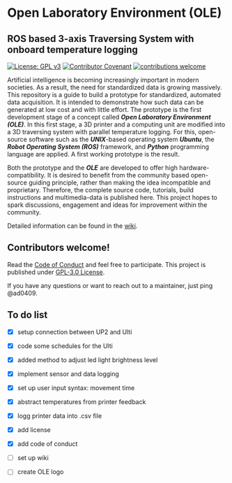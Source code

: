 # Open Laboratory Environment (OLE)

## ROS based 3-axis Traversing System with onboard temperature logging


[![License: GPL v3](https://img.shields.io/badge/License-GPLv3-blue.svg)](https://www.gnu.org/licenses/gpl-3.0) [![Contributor Covenant](https://img.shields.io/badge/Contributor%20Covenant-2.1-4baaaa.svg)](code_of_conduct.md) [![contributions welcome](https://img.shields.io/badge/contributions-welcome-brightgreen.svg?style=flat)](https://github.com/dwyl/esta/issues) 

Artificial intelligence is becoming increasingly important in modern societies. As a result, the need for standardized data is growing massively. This repository is a guide to build a prototype for standardized, automated data acquisition. It is intended to demonstrate how such data can be generated at low cost and with little effort. The prototype is the first development stage of a concept called <b><i>Open Laboratory Environment (OLE)</i></b>. In this first stage, a 3D printer and a computing unit are modified into a 3D traversing system with parallel temperature logging. For this, open-source software such as the <b><i>UNIX</i></b>-based operating system <b><i>Ubuntu</i></b>, the <b><i>Robot Operating System (ROS)</i></b> framework, and <b><i>Python</i></b> programming language are applied. A first working prototype is the result. 


Both the prototype and the <b><i>OLE</i></b> are developed to offer high hardware-compatibility. It is desired to benefit from the community based open-source guiding principle, rather than making the idea incompatible and proprietary. Therefore, the complete source code, tutorials, build instructions and multimedia-data is published here. This project hopes to spark discussions, engagement and ideas for improvement within the community.

Detailed information can be found in the [wiki](https://github.com/ad0409/open-laboratory-environment/wiki).

## Contributors welcome!

Read the [Code of Conduct](https://github.com/ad0409/open-laboratory-environment/blob/main/CODE_OF_CONDUCT.md) and feel free to participate. This project is published under [GPL-3.0 License](https://github.com/ad0409/open-laboratory-environment/blob/main/LICENSE).

If you have any questions or want to reach out to a maintainer, just ping @ad0409.


## To do list
- [x] setup connection between UP2 and Ulti
- [x] code some schedules for the Ulti
- [x] added method to adjust led light brightness level
- [x] implement sensor and data logging
- [x] set up user input syntax: movement time
- [x] abstract temperatures from printer feedback
- [x] logg printer data into .csv file
- [x] add license
- [x] add code of conduct
- [ ] set up wiki
- [ ] create OLE logo



<!-- 

<p align="justify">
Artificial intelligence is becoming increasingly important in modern societies. As a result, the need for standardized data is growing massively. This repository is a guide to build a prototype for standardized, automated data acquisition. It is intended to demonstrate how such data can be generated at low cost and with little effort. The prototype is the first development stage of a concept called <b><i>Open Laboratory Environment (OLE)</i></b>. In this first stage, a 3D printer and a computing unit are modified into a 3D traversing system with parallel temperature logging. For this, open-source software such as the <b><i>UNIX</i></b>-based operating system <b><i>Ubuntu</i></b>, the <b><i>Robot Operating System (ROS)</i></b> framework, and <b><i>Python</i></b> programming language are applied. A first working prototype is the result. 


Both the prototype and the <b><i>OLE</i></b> are developed to offer high hardware-compatibility. It is desired to benefit from the community based open-source guiding principle, rather than making the idea incompatible and proprietary. Therefore, the complete source code, tutorials, build instructions and multimedia-data is publish
ed here. This project hopes to spark discussions, engagement and ideas for improvement within the community.
</p>


## Basic requirements
Here you find information about the Setup for the project. Used Hard- and Software is listed below. For detailed implementation info have a look at (link1) and (link2).
### Hardware used
* [Up squared maker Board](https://up-board.org/upsquared/specifications/)
* [Ultimaker 2 Extended 3d printer](https://ultimaker.com/) 

### Software used
* [Latest Ubuntu Desktop](https://ubuntu.com/download/desktop)
* [Python programming language](https://www.python.org/)
  * Several libraries
* [Robot operation system (ROS)](https://www.ros.org/)


### Ubuntu 20.04
Here you find information about setting up the software.
Latest Linux distribution Ubuntu 20.04 (Focal Fossa) was installed on Up squared as described [here](https://github.com/up-board/up-community/wiki/Ubuntu_20.04#install-ubuntu-for-up-up-squared-up-core-up-core-plus-up-xtreme-and-up-squared-pro). Latest desktop version was [installed](https://github.com/up-board/up-community/wiki/Ubuntu_20.04#install-ubuntu-for-up-up-squared-up-core-up-core-plus-up-xtreme-and-up-squared-pro) after downloading it from the Ubuntu page. 

Before installing new software always keep your system up to date with:
```
sudo apt upgrade
sudo apt update
```


### Robot Operation System (ROS)
ROS noetic was installed on Ubuntu core like [here](http://wiki.ros.org/noetic/Installation/Ubuntu).

### Pycharm community
Latest version of open source IDE [Pycharm Community](https://www.jetbrains.com) was installed.

[Markdown](https://docs.github.com/en/github/writing-on-github/getting-started-with-writing-and-formatting-on-github/basic-writing-and-formatting-syntax)

-->

